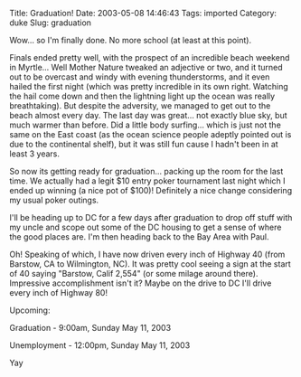 Title: Graduation!
Date: 2003-05-08 14:46:43
Tags: imported
Category: duke
Slug: graduation

Wow... so I'm finally done.  No more school (at least at this point).

Finals ended pretty well, with the prospect of an incredible beach weekend in Myrtle...   Well Mother Nature tweaked an adjective or two, and it turned out to be overcast and windy with evening thunderstorms, and it even hailed the first night (which was pretty incredible in its own right.  Watching the hail come down and then the lightning light up the ocean was really breathtaking).  But despite the adversity, we managed to get out to the beach almost every day.  The last day was great... not exactly blue sky, but much warmer than before.  Did a little body surfing... which is just not the same on the East coast (as the ocean science people adeptly pointed out is due to the continental shelf), but it was still fun cause I hadn't been in at least 3 years.

So now its getting ready for graduation... packing up the room for the last time.  We actually had a legit $10 entry poker tournament last night which I ended up winning (a nice pot of $100)!  Definitely a nice change considering my usual poker outings.

I'll be heading up to DC for a few days after graduation to drop off stuff with my uncle and scope out some of the DC housing to get a sense of where the good places are.  I'm then heading back to the Bay Area with Paul.

Oh!  Speaking of which, I have now driven every inch of Highway 40 (from Barstow, CA to Wilmington, NC).  It was pretty cool seeing a sign at the start of 40 saying "Barstow, Calif   2,554" (or some milage around there).  Impressive accomplishment isn't it?  Maybe on the drive to DC I'll drive every inch of Highway 80!

Upcoming:

Graduation - 9:00am, Sunday May 11, 2003

Unemployment - 12:00pm, Sunday May 11, 2003

Yay
